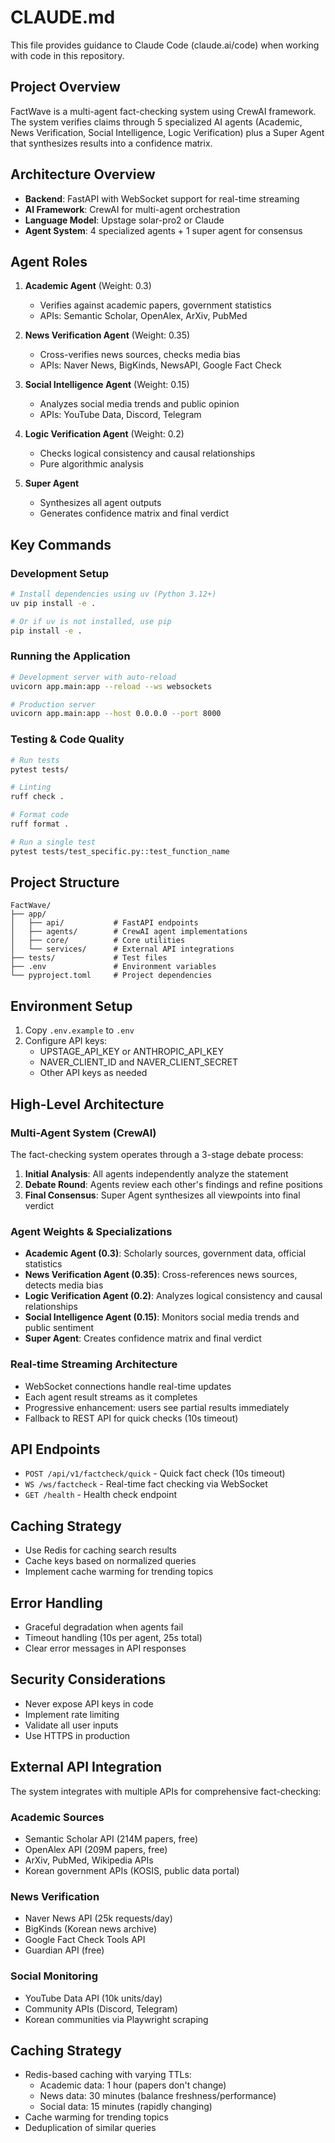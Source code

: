 # CLAUDE.md

This file provides guidance to Claude Code (claude.ai/code) when working with code in this repository.

## Project Overview
FactWave is a multi-agent fact-checking system using CrewAI framework. The system verifies claims through 5 specialized AI agents (Academic, News Verification, Social Intelligence, Logic Verification) plus a Super Agent that synthesizes results into a confidence matrix.

## Architecture Overview
- **Backend**: FastAPI with WebSocket support for real-time streaming
- **AI Framework**: CrewAI for multi-agent orchestration
- **Language Model**: Upstage solar-pro2 or Claude
- **Agent System**: 4 specialized agents + 1 super agent for consensus

## Agent Roles
1. **Academic Agent** (Weight: 0.3)
   - Verifies against academic papers, government statistics
   - APIs: Semantic Scholar, OpenAlex, ArXiv, PubMed

2. **News Verification Agent** (Weight: 0.35)
   - Cross-verifies news sources, checks media bias
   - APIs: Naver News, BigKinds, NewsAPI, Google Fact Check

3. **Social Intelligence Agent** (Weight: 0.15)
   - Analyzes social media trends and public opinion
   - APIs: YouTube Data, Discord, Telegram

4. **Logic Verification Agent** (Weight: 0.2)
   - Checks logical consistency and causal relationships
   - Pure algorithmic analysis

5. **Super Agent**
   - Synthesizes all agent outputs
   - Generates confidence matrix and final verdict

## Key Commands

### Development Setup
```bash
# Install dependencies using uv (Python 3.12+)
uv pip install -e .

# Or if uv is not installed, use pip
pip install -e .
```

### Running the Application
```bash
# Development server with auto-reload
uvicorn app.main:app --reload --ws websockets

# Production server
uvicorn app.main:app --host 0.0.0.0 --port 8000
```

### Testing & Code Quality
```bash
# Run tests
pytest tests/

# Linting
ruff check .

# Format code
ruff format .

# Run a single test
pytest tests/test_specific.py::test_function_name
```

## Project Structure
```
FactWave/
├── app/
│   ├── api/           # FastAPI endpoints
│   ├── agents/        # CrewAI agent implementations
│   ├── core/          # Core utilities
│   └── services/      # External API integrations
├── tests/             # Test files
├── .env               # Environment variables
└── pyproject.toml     # Project dependencies
```

## Environment Setup
1. Copy `.env.example` to `.env`
2. Configure API keys:
   - UPSTAGE_API_KEY or ANTHROPIC_API_KEY
   - NAVER_CLIENT_ID and NAVER_CLIENT_SECRET
   - Other API keys as needed

## High-Level Architecture

### Multi-Agent System (CrewAI)
The fact-checking system operates through a 3-stage debate process:
1. **Initial Analysis**: All agents independently analyze the statement
2. **Debate Round**: Agents review each other's findings and refine positions
3. **Final Consensus**: Super Agent synthesizes all viewpoints into final verdict

### Agent Weights & Specializations
- **Academic Agent (0.3)**: Scholarly sources, government data, official statistics
- **News Verification Agent (0.35)**: Cross-references news sources, detects media bias
- **Logic Verification Agent (0.2)**: Analyzes logical consistency and causal relationships
- **Social Intelligence Agent (0.15)**: Monitors social media trends and public sentiment
- **Super Agent**: Creates confidence matrix and final verdict

### Real-time Streaming Architecture
- WebSocket connections handle real-time updates
- Each agent result streams as it completes
- Progressive enhancement: users see partial results immediately
- Fallback to REST API for quick checks (10s timeout)

## API Endpoints
- `POST /api/v1/factcheck/quick` - Quick fact check (10s timeout)
- `WS /ws/factcheck` - Real-time fact checking via WebSocket
- `GET /health` - Health check endpoint

## Caching Strategy
- Use Redis for caching search results
- Cache keys based on normalized queries
- Implement cache warming for trending topics

## Error Handling
- Graceful degradation when agents fail
- Timeout handling (10s per agent, 25s total)
- Clear error messages in API responses

## Security Considerations
- Never expose API keys in code
- Implement rate limiting
- Validate all user inputs
- Use HTTPS in production

## External API Integration
The system integrates with multiple APIs for comprehensive fact-checking:

### Academic Sources
- Semantic Scholar API (214M papers, free)
- OpenAlex API (209M papers, free)
- ArXiv, PubMed, Wikipedia APIs
- Korean government APIs (KOSIS, public data portal)

### News Verification
- Naver News API (25k requests/day)
- BigKinds (Korean news archive)
- Google Fact Check Tools API
- Guardian API (free)

### Social Monitoring
- YouTube Data API (10k units/day)
- Community APIs (Discord, Telegram)
- Korean communities via Playwright scraping

## Caching Strategy
- Redis-based caching with varying TTLs:
  - Academic data: 1 hour (papers don't change)
  - News data: 30 minutes (balance freshness/performance)
  - Social data: 15 minutes (rapidly changing)
- Cache warming for trending topics
- Deduplication of similar queries